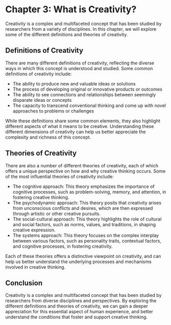 Chapter 3: What is Creativity?
==============================

Creativity is a complex and multifaceted concept that has been studied by researchers from a variety of disciplines. In this chapter, we will explore some of the different definitions and theories of creativity.

Definitions of Creativity
-------------------------

There are many different definitions of creativity, reflecting the diverse ways in which this concept is understood and studied. Some common definitions of creativity include:

* The ability to produce new and valuable ideas or solutions
* The process of developing original or innovative products or outcomes
* The ability to see connections and relationships between seemingly disparate ideas or concepts
* The capacity to transcend conventional thinking and come up with novel approaches to problems or challenges

While these definitions share some common elements, they also highlight different aspects of what it means to be creative. Understanding these different dimensions of creativity can help us better appreciate the complexity and richness of this concept.

Theories of Creativity
----------------------

There are also a number of different theories of creativity, each of which offers a unique perspective on how and why creative thinking occurs. Some of the most influential theories of creativity include:

* The cognitive approach: This theory emphasizes the importance of cognitive processes, such as problem-solving, memory, and attention, in fostering creative thinking.
* The psychodynamic approach: This theory posits that creativity arises from unconscious conflicts and desires, which are then expressed through artistic or other creative pursuits.
* The social-cultural approach: This theory highlights the role of cultural and social factors, such as norms, values, and traditions, in shaping creative expression.
* The systems approach: This theory focuses on the complex interplay between various factors, such as personality traits, contextual factors, and cognitive processes, in fostering creativity.

Each of these theories offers a distinctive viewpoint on creativity, and can help us better understand the underlying processes and mechanisms involved in creative thinking.

Conclusion
----------

Creativity is a complex and multifaceted concept that has been studied by researchers from diverse disciplines and perspectives. By exploring the different definitions and theories of creativity, we can gain a deeper appreciation for this essential aspect of human experience, and better understand the conditions that foster and support creative thinking.
